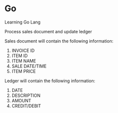 # Go
Learning Go Lang

Process sales document and update ledger

Sales document will contain the following information:
1. INVOICE ID
2. ITEM ID
3. ITEM NAME
4. SALE DATE/TIME
5. ITEM PRICE



Ledger will contain the following information:
1. DATE
2. DESCRIPTION
3. AMOUNT 
4. CREDIT/DEBIT